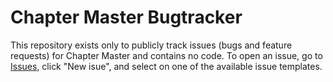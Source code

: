 # Chapter Master Bugtracker
This repository exists only to publicly track issues (bugs and feature requests) for Chapter Master and contains no code.
To open an issue, go to [Issues](https://github.com/ChapterMasterProject/ChapterMasterIssues/issues), click "New isue", and select on one of the available issue templates.
